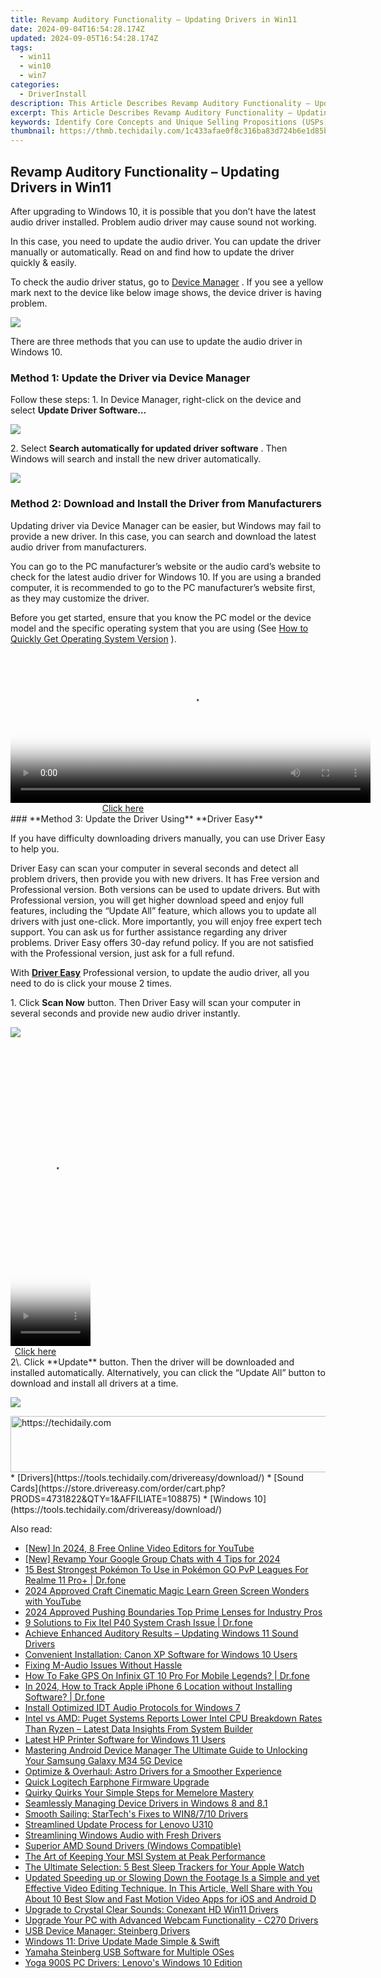 ```yaml
---
title: Revamp Auditory Functionality – Updating Drivers in Win11
date: 2024-09-04T16:54:28.174Z
updated: 2024-09-05T16:54:28.174Z
tags:
  - win11
  - win10
  - win7
categories:
  - DriverInstall
description: This Article Describes Revamp Auditory Functionality – Updating Drivers in Win11
excerpt: This Article Describes Revamp Auditory Functionality – Updating Drivers in Win11
keywords: Identify Core Concepts and Unique Selling Propositions (USPs),Research Relevant Keywords in Related Search Queries,Evaluate Competition Level,Create Combinations or Variations that Maximize SEO Potential,Win11 Drivers Update Auditory Functionality,Enhance Audio Performance in Windows 11,Optimize Win11 Sound System,Improve Win11 Audio Quality and Clarity,Revamping Win11 Driver for Better Sound Output,Update Win11 Drivers to Improve Hearing Experience,System Optimization in Windows 11
thumbnail: https://thmb.techidaily.com/1c433afae0f8c316ba83d724b6e1d85b8ae483fb36c0489f83439481af084268.jpg
---
```


## Revamp Auditory Functionality – Updating Drivers in Win11

 After upgrading to Windows 10, it is possible that you don’t have the latest audio driver installed. Problem audio driver may cause sound not working.

 In this case, you need to update the audio driver. You can update the driver manually or automatically. Read on and find how to update the driver quickly & easily.

 To check the audio driver status, go to [Device Manager](https://tools.techidaily.com/drivereasy/download/) . If you see a yellow mark next to the device like below image shows, the device driver is having problem.

![](https://images.drivereasy.com/wp-content/uploads/2016/12/img_585c9e1c9a8dc.png)

 There are three methods that you can use to update the audio driver in Windows 10\.

### **Method 1: Update the Driver via Device Manager**

 Follow these steps: 1\. In Device Manager, right-click on the device and select **Update Driver Software…**

![](https://images.drivereasy.com/wp-content/uploads/2016/12/img_585ca063ae5da.png)

 2\. Select **Search automatically for updated driver software** . Then Windows will search and install the new driver automatically.

![](https://images.drivereasy.com/wp-content/uploads/2016/12/img_585ca0bf92276.png)

### **Method 2: Download and Install the Driver from Manufacturers**

 Updating driver via Device Manager can be easier, but Windows may fail to provide a new driver. In this case, you can search and download the latest audio driver from manufacturers.

 You can go to the PC manufacturer’s website or the audio card’s website to check for the latest audio driver for Windows 10\. If you are using a branded computer, it is recommended to go to the PC manufacturer’s website first, as they may customize the driver.

 Before you get started, ensure that you know the PC model or the device model and the specific operating system that you are using (See [How to Quickly Get Operating System Version](https://tools.techidaily.com/drivereasy/download/) ).

<!-- affiliate ads begin -->
<span id="1983472">
					<video width="576" height="240" style="cursor:pointer"
           poster="//a.impactradius-go.com/display-clicktoplayimage/1983472.png"
           onclick="if(!this.playClicked){this.play();this.setAttribute('controls',true);this.playClicked=true;}">
	   <source src="//a.impactradius-go.com/display-ad/22993-1983472">
	   <img src="//a.impactradius-go.com/display-clicktoplayimage/1983472.png" style="border: none; height: 100%; width: 100%; object-fit: contain">
	</video>
	<div style="width:360px;text-align:center"><a href="javascript:window.open(decodeURIComponent('https%3A%2F%2Fhomestyler.sjv.io%2Fc%2F5597632%2F1983472%2F22993'), '_blank');void(0);">Click here</a></div>
</span>
<img height="0" width="0" src="https://imp.pxf.io/i/5597632/1983472/22993" style="position:absolute;visibility:hidden;" border="0" />
<!-- affiliate ads end -->
### **Method 3: Update the Driver Using** **Driver Easy**

 If you have difficulty downloading drivers manually, you can use Driver Easy to help you.

 Driver Easy can scan your computer in several seconds and detect all problem drivers, then provide you with new drivers. It has Free version and Professional version. Both versions can be used to update drivers. But with Professional version, you will get higher download speed and enjoy full features, including the “Update All” feature, which allows you to update all drivers with just one-click. More importantly, you will enjoy free expert tech support. You can ask us for further assistance regarding any driver problems. Driver Easy offers 30-day refund policy. If you are not satisfied with the Professional version, just ask for a full refund.

 With **[Driver Easy](https://tools.techidaily.com/drivereasy/download/)** [](https://tools.techidaily.com/drivereasy/download/) Professional version, to update the audio driver, all you need to do is click your mouse 2 times.

 1\. Click **Scan Now** button. Then Driver Easy will scan your computer in several seconds and provide new audio driver instantly.

![](https://images.drivereasy.com/wp-content/uploads/2021/09/DE-scan.jpg)

<!-- affiliate ads begin -->
<span id="1975562">
					<video width="128" height="480" style="cursor:pointer"
           poster="//a.impactradius-go.com/display-clicktoplayimage/1975562.png"
           onclick="if(!this.playClicked){this.play();this.setAttribute('controls',true);this.playClicked=true;}">
	   <source src="//a.impactradius-go.com/display-ad/22993-1975562">
	   <img src="//a.impactradius-go.com/display-clicktoplayimage/1975562.png" style="border: none; height: 100%; width: 100%; object-fit: contain">
	</video>
	<div style="width:80px;text-align:center"><a href="javascript:window.open(decodeURIComponent('https%3A%2F%2Fhomestyler.sjv.io%2Fc%2F5597632%2F1975562%2F22993'), '_blank');void(0);">Click here</a></div>
</span>
<img height="0" width="0" src="https://imp.pxf.io/i/5597632/1975562/22993" style="position:absolute;visibility:hidden;" border="0" />
<!-- affiliate ads end -->
 2\. Click **Update** button. Then the driver will be downloaded and installed automatically. Alternatively, you can click the “Update All” button to download and install all drivers at a time.

![](https://images.drivereasy.com/wp-content/uploads/2021/09/2021-09-30_15-42-44.jpg)

<!-- affiliate ads begin -->
<a href="https://aligracehair.sjv.io/c/5597632/1997680/19272" target="_top" id="1997680">
  <img src="//a.impactradius-go.com/display-ad/19272-1997680" border="0" alt="https://techidaily.com" width="728" height="90"/>
</a>
<img height="0" width="0" src="https://aligracehair.sjv.io/i/5597632/1997680/19272" style="position:absolute;visibility:hidden;" border="0" />
<!-- affiliate ads end -->
* [Drivers](https://tools.techidaily.com/drivereasy/download/)
* [Sound Cards](https://store.drivereasy.com/order/cart.php?PRODS=4731822&QTY=1&AFFILIATE=108875)
* [Windows 10](https://tools.techidaily.com/drivereasy/download/)

<ins class="adsbygoogle"
     style="display:block"
     data-ad-format="autorelaxed"
     data-ad-client="ca-pub-7571918770474297"
     data-ad-slot="1223367746"></ins>



<ins class="adsbygoogle"
     style="display:block"
     data-ad-client="ca-pub-7571918770474297"
     data-ad-slot="8358498916"
     data-ad-format="auto"
     data-full-width-responsive="true"></ins>





<span class="atpl-alsoreadstyle">Also read:</span>
<div><ul>
<li><a href="https://eaxpv-info.techidaily.com/new-in-2024-8-free-online-video-editors-for-youtube/"><u>[New] In 2024, 8 Free Online Video Editors for YouTube</u></a></li>
<li><a href="https://digital-screen-recording.techidaily.com/new-revamp-your-google-group-chats-with-4-tips-for-2024/"><u>[New] Revamp Your Google Group Chats with 4 Tips for 2024</u></a></li>
<li><a href="https://pokemon-go-android.techidaily.com/15-best-strongest-pokemon-to-use-in-pokemon-go-pvp-leagues-for-realme-11-proplus-drfone-by-drfone-virtual-android/"><u>15 Best Strongest Pokémon To Use in Pokémon GO PvP Leagues For Realme 11 Pro+ | Dr.fone</u></a></li>
<li><a href="https://youtube-clips.techidaily.com/2024-approved-craft-cinematic-magic-learn-green-screen-wonders-with-youtube/"><u>2024 Approved  Craft Cinematic Magic  Learn Green Screen Wonders with YouTube</u></a></li>
<li><a href="https://extra-support.techidaily.com/2024-approved-pushing-boundaries-top-prime-lenses-for-industry-pros/"><u>2024 Approved  Pushing Boundaries  Top Prime Lenses for Industry Pros</u></a></li>
<li><a href="https://howto.techidaily.com/9-solutions-to-fix-itel-p40-system-crash-issue-drfone-by-drfone-fix-android-problems-fix-android-problems/"><u>9 Solutions to Fix Itel P40 System Crash Issue | Dr.fone</u></a></li>
<li><a href="https://driver-install.techidaily.com/achieve-enhanced-auditory-results-updating-windows-11-sound-drivers/"><u>Achieve Enhanced Auditory Results – Updating Windows 11 Sound Drivers</u></a></li>
<li><a href="https://driver-install.techidaily.com/convenient-installation-canon-xp-software-for-windows-10-users/"><u>Convenient Installation: Canon XP Software for Windows 10 Users</u></a></li>
<li><a href="https://driver-install.techidaily.com/fixing-m-audio-issues-without-hassle/"><u>Fixing M-Audio Issues Without Hassle</u></a></li>
<li><a href="https://fake-location.techidaily.com/how-to-fake-gps-on-infinix-gt-10-pro-for-mobile-legends-drfone-by-drfone-virtual-android/"><u>How To Fake GPS On Infinix GT 10 Pro For Mobile Legends? | Dr.fone</u></a></li>
<li><a href="https://ios-location-track.techidaily.com/in-2024-how-to-track-apple-iphone-6-location-without-installing-software-drfone-by-drfone-virtual-ios/"><u>In 2024, How to Track Apple iPhone 6 Location without Installing Software? | Dr.fone</u></a></li>
<li><a href="https://driver-install.techidaily.com/install-optimized-idt-audio-protocols-for-windows-7/"><u>Install Optimized IDT Audio Protocols for Windows 7</u></a></li>
<li><a href="https://hardware-help.techidaily.com/intel-vs-amd-puget-systems-reports-lower-intel-cpu-breakdown-rates-than-ryzen-latest-data-insights-from-system-builder/"><u>Intel vs AMD: Puget Systems Reports Lower Intel CPU Breakdown Rates Than Ryzen – Latest Data Insights From System Builder</u></a></li>
<li><a href="https://driver-install.techidaily.com/latest-hp-printer-software-for-windows-11-users/"><u>Latest HP Printer Software for Windows 11 Users</u></a></li>
<li><a href="https://android-unlock.techidaily.com/mastering-android-device-manager-the-ultimate-guide-to-unlocking-your-samsung-galaxy-m34-5g-device-by-drfone-android/"><u>Mastering Android Device Manager The Ultimate Guide to Unlocking Your Samsung Galaxy M34 5G Device</u></a></li>
<li><a href="https://driver-install.techidaily.com/optimize-and-overhaul-astro-drivers-for-a-smoother-experience/"><u>Optimize & Overhaul: Astro Drivers for a Smoother Experience</u></a></li>
<li><a href="https://driver-install.techidaily.com/1720063382352-quick-logitech-earphone-firmware-upgrade/"><u>Quick Logitech Earphone Firmware Upgrade</u></a></li>
<li><a href="https://extra-resources.techidaily.com/quirky-quirks-your-simple-steps-for-memelore-mastery/"><u>Quirky Quirks  Your Simple Steps for Memelore Mastery</u></a></li>
<li><a href="https://driver-install.techidaily.com/seamlessly-managing-device-drivers-in-windows-8-and-81/"><u>Seamlessly Managing Device Drivers in Windows 8 and 8.1</u></a></li>
<li><a href="https://driver-install.techidaily.com/smooth-sailing-startechs-fixes-to-win8710-drivers/"><u>Smooth Sailing: StarTech's Fixes to WIN8/7/10 Drivers</u></a></li>
<li><a href="https://driver-install.techidaily.com/streamlined-update-process-for-lenovo-u310/"><u>Streamlined Update Process for Lenovo U310</u></a></li>
<li><a href="https://driver-install.techidaily.com/streamlining-windows-audio-with-fresh-drivers/"><u>Streamlining Windows Audio with Fresh Drivers</u></a></li>
<li><a href="https://driver-install.techidaily.com/superior-amd-sound-drivers-windows-compatible/"><u>Superior AMD Sound Drivers (Windows Compatible)</u></a></li>
<li><a href="https://driver-install.techidaily.com/the-art-of-keeping-your-msi-system-at-peak-performance/"><u>The Art of Keeping Your MSI System at Peak Performance</u></a></li>
<li><a href="https://techno-recovery.techidaily.com/the-ultimate-selection-5-best-sleep-trackers-for-your-apple-watch/"><u>The Ultimate Selection: 5 Best Sleep Trackers for Your Apple Watch</u></a></li>
<li><a href="https://ai-vdieo-software.techidaily.com/updated-speeding-up-or-slowing-down-the-footage-is-a-simple-and-yet-effective-video-editing-technique-in-this-article-well-share-with-you-about-10-best-slow/"><u>Updated Speeding up or Slowing Down the Footage Is a Simple and yet Effective Video Editing Technique. In This Article, Well Share with You About 10 Best Slow and Fast Motion Video Apps for iOS and Android D</u></a></li>
<li><a href="https://driver-install.techidaily.com/upgrade-to-crystal-clear-sounds-conexant-hd-win11-drivers/"><u>Upgrade to Crystal Clear Sounds: Conexant HD Win11 Drivers</u></a></li>
<li><a href="https://driver-install.techidaily.com/upgrade-your-pc-with-advanced-webcam-functionality-c270-drivers/"><u>Upgrade Your PC with Advanced Webcam Functionality - C270 Drivers</u></a></li>
<li><a href="https://driver-install.techidaily.com/usb-device-manager-steinberg-drivers/"><u>USB Device Manager: Steinberg Drivers</u></a></li>
<li><a href="https://driver-install.techidaily.com/windows-11-drive-update-made-simple-and-swift/"><u>Windows 11: Drive Update Made Simple & Swift</u></a></li>
<li><a href="https://driver-install.techidaily.com/yamaha-steinberg-usb-software-for-multiple-oses/"><u>Yamaha Steinberg USB Software for Multiple OSes</u></a></li>
<li><a href="https://driver-install.techidaily.com/yoga-900s-pc-drivers-lenovos-windows-10-edition/"><u>Yoga 900S PC Drivers: Lenovo's Windows 10 Edition</u></a></li>
</ul></div>

